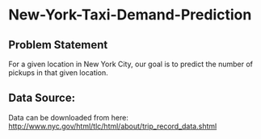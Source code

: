 # New-York-Taxi-Demand-Prediction
## Problem Statement
For a given location in New York City, our goal is to predict the number of pickups in that given location.
## Data Source:
Data can be downloaded from here:
http://www.nyc.gov/html/tlc/html/about/trip_record_data.shtml
